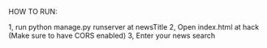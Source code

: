 HOW TO RUN:

1, run python manage.py runserver at newsTitle
2, Open index.html at hack (Make sure to have CORS enabled)
3, Enter your news search

